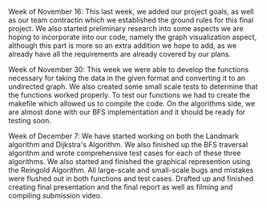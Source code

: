 Week of November 16:
	This last week, we added our project goals, as well as our team contractin which we established the ground rules for this final project. We also started preliminary research into some aspects we are hoping to incorporate into our code, namely the graph visualization aspect, although this part is more so an extra addition we hope to add, as we already have all the requirements are already covered by our plans.

Week of November 30:
	This week we were able to develop the functions necessary for taking the data in the given format and converting it to an undirected graph. We also created some small scale tests to determine that the functions worked properly. To test our functions we had to create the makefile which allowed us to compile the code. On the algorithms side, we are almost done with our BFS implementation and it should be ready for testing soon.

Week of December 7:
	We have started working on both the Landmark algorithm and Dijkstra's Algorithm. We also finished up the BFS traversal algorithm and wrote comprehensive test cases for each of these three algorithms. We also started and finished the graphical represention using the Reingold Algorithm. All large-scale and small-scale bugs and mistakes were flushed out in both functions and test cases. Drafted up and finished creating final presentation and the final report as well as filming and compiling submission video.